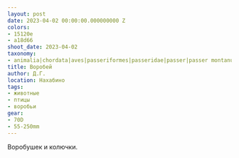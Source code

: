 ```yaml
---
layout: post
date: 2023-04-02 00:00:00.000000000 Z
colors:
- 15120e
- a18d66
shoot_date: 2023-04-02
taxonomy:
- animalia|chordata|aves|passeriformes|passeridae|passer|passer montanus
title: Воробей
author: Д.Г.
location: Нахабино
tags:
- животные
- птицы
- воробьи
gear:
- 70D
- 55-250mm
---
```

Воробушек и колючки.

